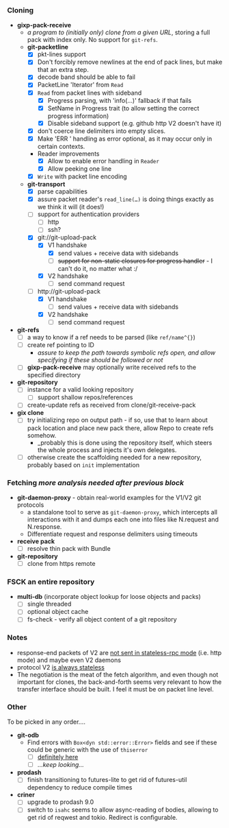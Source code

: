 ### Cloning
* **gixp-pack-receive**
  * _a program to (initially only) clone from a given URL_, storing a full pack with index only. No support for `git-refs`.
  * **git-packetline**
    * [x] pkt-lines support
    * [x] Don't forcibly remove newlines at the end of pack lines, but make that an extra step.
    * [x] decode band should be able to fail
    * [x] PacketLine 'Iterator' from `Read`
    * [x] `Read` from packet lines with sideband
      * [x] Progress parsing, with 'info(…)' fallback if that fails
      * [x] SetName in Progress trait (to allow setting the correct progress information)
      * [x] Disable sideband support (e.g. github http V2 doesn't have it)
    * [x] don't coerce line delimiters into empty slices.
    * [x] Make 'ERR <error>' handling as error optional, as it may occur only in certain contexts.
    * Reader improvements
      * [x] Allow to enable error handling in `Reader`
      * [x] Allow peeking one line
    * [x] `Write` with packet line encoding
  * **git-transport**
    * [x] parse capabilities
    * [x] assure packet reader's `read_line(…)` is doing things exactly as we think it will (it does!)
    * [ ] support for authentication providers
      * [ ] http
      * [ ] ssh?
    * [x] git://git-upload-pack
      * [x] V1 handshake
        * [x] send values + receive data with sidebands
        * [ ] ~~support for non-static closures for progress handler~~ - I can't do it, no matter what :/
      * [x] V2 handshake
        * [ ] send command request
    * [ ] http://git-upload-pack
      * [x] V1 handshake
        * [ ] send values + receive data with sidebands
      * [x] V2 handshake
        * [ ] send command request
* **git-refs**
  * [ ] a way to know if a ref needs to be parsed (like `ref/name^{}`)
  * [ ] create ref pointing to ID
      * _assure to keep the path towards symbolic refs open, and allow specifying if these should be followed or not_
  * [ ] **gixp-pack-receive** may optionally write received refs to the specified directory
* **git-repository**
  * [ ] instance for a valid looking repository
    * [ ] support shallow repos/references
  * [ ] create-update refs as received from clone/git-receive-pack
* **gix clone**
  * [ ] try initializing repo on output path - if so, use that to learn about pack location and place new pack there, allow Repo to create refs somehow.
    * _probably this is done using the repository itself, which steers the whole process and injects it's own delegates.
  * [ ] otherwise create the scaffolding needed for a new repository, probably based on `init` implementation

### Fetching _more analysis needed after previous block_

* **git-daemon-proxy** - obtain real-world examples for the V1/V2 git protocols
  * a standalone tool to serve as `git-daemon-proxy`, which intercepts all interactions with it and dumps each one
    into files like N.request and N.response.
  * Differentiate request and response delimiters using timeouts
* **receive pack**
  * [ ] resolve thin pack with Bundle
* **git-repository**
  * [ ] clone from https remote
  
### FSCK an entire repository

* **multi-db** (incorporate object lookup for loose objects and packs)
  * [ ] single threaded
  * [ ] optional object cache
  * [ ] fs-check - verify all object content of a git repository
  
### Notes

* response-end packets of V2 are [not sent in stateless-rpc mode](https://github.com/git/git/blob/master/serve.c#L246:L246) (i.e. http mode) and maybe even V2 daemons
* protocol V2 [is always stateless](https://github.com/git/git/blob/master/builtin/upload-pack.c#L54:L54)
* The negotiation is the meat of the fetch algorithm, and even though not important for clones, the back-and-forth seems very relevant 
  to how the transfer interface should be built. I feel it must be on packet line level.

### Other

To be picked in any order….

* **git-odb**
  * Find errors with `Box<dyn std::error::Error>` fields and see if these could be generic with the use of `thiserror`
    * [ ] [definitely here](https://github.com/Byron/gitoxide/blob/8f8d14f4606e99dc710eb352a985db48c00ea4f4/git-odb/src/pack/index/traverse/mod.rs#L142)
    * [ ] _…keep looking…_
* **prodash**
  * [ ] finish transitioning to futures-lite to get rid of futures-util dependency to reduce compile times
* **criner**
  * [ ] upgrade to prodash 9.0
  * [ ] switch to `isahc`
    seems to allow async-reading of bodies, allowing to get rid of reqwest and tokio. Redirect is configurable.

[josh-aug-12]: https://github.com/Byron/gitoxide/issues/1#issuecomment-672566602
